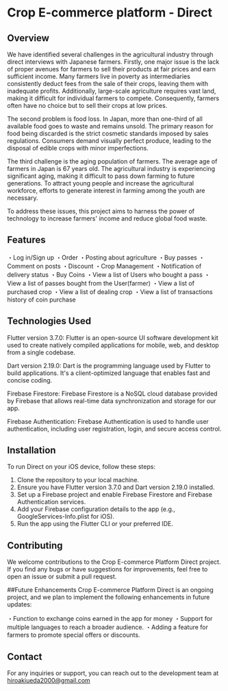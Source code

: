 # Crop E-commerce platform - Direct


## Overview
We have identified several challenges in the agricultural industry through direct interviews with Japanese farmers. Firstly, one major issue is the lack of proper avenues for farmers to sell their products at fair prices and earn sufficient income. Many farmers live in poverty as intermediaries consistently deduct fees from the sale of their crops, leaving them with inadequate profits. Additionally, large-scale agriculture requires vast land, making it difficult for individual farmers to compete. Consequently, farmers often have no choice but to sell their crops at low prices.

The second problem is food loss. In Japan, more than one-third of all available food goes to waste and remains unsold. The primary reason for food being discarded is the strict cosmetic standards imposed by sales regulations. Consumers demand visually perfect produce, leading to the disposal of edible crops with minor imperfections.

The third challenge is the aging population of farmers. The average age of farmers in Japan is 67 years old. The agricultural industry is experiencing significant aging, making it difficult to pass down farming to future generations. To attract young people and increase the agricultural workforce, efforts to generate interest in farming among the youth are necessary.

To address these issues, this project aims to harness the power of technology to increase farmers' income and reduce global food waste.

## Features
・Log in/Sign up
・Order
・Posting about agriculture
・Buy passes
・Comment on posts
・Discount
・Crop Management
・Notification of delivery status
・Buy Coins
・View a list of  Users who bought a pass
・View a list of passes bought from the User(farmer)
・View a list of purchased crop
・View a list of dealing crop
・View a list of transactions history of coin purchase

## Technologies Used
Flutter version 3.7.0: Flutter is an open-source UI software development kit used to create natively compiled applications for mobile, web, and desktop from a single codebase.

Dart version 2.19.0: Dart is the programming language used by Flutter to build applications. It's a client-optimized language that enables fast and concise coding.

Firebase Firestore: Firebase Firestore is a NoSQL cloud database provided by Firebase that allows real-time data synchronization and storage for our app.

Firebase Authentication: Firebase Authentication is used to handle user authentication, including user registration, login, and secure access control.


## Installation
To run Direct on your iOS device, follow these steps:

1. Clone the repository to your local machine.
2. Ensure you have Flutter version 3.7.0 and Dart version 2.19.0 installed.
3. Set up a Firebase project and enable Firebase Firestore and Firebase Authentication services.
4. Add your Firebase configuration details to the app (e.g., GoogleServices-Info.plist for iOS).
5. Run the app using the Flutter CLI or your preferred IDE.

## Contributing
We welcome contributions to the Crop E-commerce Platform Direct project. If you find any bugs or have suggestions for improvements, feel free to open an issue or submit a pull request.

##Future Enhancements
Crop E-commerce Platform Direct is an ongoing project, and we plan to implement the following enhancements in future updates:

・Function to exchange coins earned in the app for money
・Support for multiple languages to reach a broader audience.
・Adding a feature for farmers to promote special offers or discounts.


## Contact
For any inquiries or support, you can reach out to the development team at hiroakiueda2000@gmail.com

